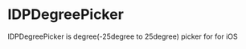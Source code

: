 IDPDegreePicker
===============

IDPDegreePicker is degree(-25degree to 25degree) picker for for iOS
